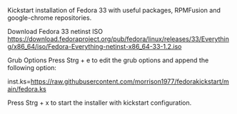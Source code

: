 Kickstart installation of Fedora 33 with useful packages, RPMFusion and google-chrome repositories.

Download Fedora 33 netinst ISO
https://download.fedoraproject.org/pub/fedora/linux/releases/33/Everything/x86_64/iso/Fedora-Everything-netinst-x86_64-33-1.2.iso

Grub Options
Press Strg + e to edit the grub options and append the following option:

inst.ks=https://raw.githubusercontent.com/morrison1977/fedorakickstart/main/fedora.ks

Press Strg + x to start the installer with kickstart configuration.
